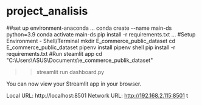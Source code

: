 # project_analisis
##set up environment-anaconda
...
conda create --name main-ds python=3.9
conda activate main-ds
pip install -r requirements.txt
...
#Setup Environment - Shell/Terminal
mkdir E_commerce_public_dataset
cd E_commerce_public_dataset
pipenv install
pipenv shell
pip install -r requirements.txt
#Run steamlit app
cd "C:\Users\ASUS\Documents\e_commerce_publik_dataset"
>> streamlit run dashboard.py

  You can now view your Streamlit app in your browser.

  Local URL: http://localhost:8501
  Network URL: http://192.168.2.115:8501
t


